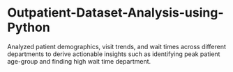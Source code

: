 # Outpatient-Dataset-Analysis-using-Python
Analyzed patient demographics, visit trends, and wait times across different departments to derive actionable insights such as identifying peak patient age-group and finding high wait time department.

